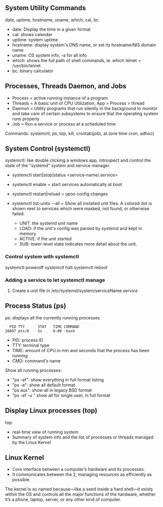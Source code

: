 ## System Utility Commands
date, uptime, hostname, uname, which, cal, bc

- date: Display the time in a given format
- cal: shows calendar
- uptime: system uptime
- hostname: display system's DNS name, or set its hostname/NIS domain name
- uname: OS system info, -a for all info
- which: shows the full path of shell commands, ie. which telnet = /usr/bin/telnet
- bc: binary calculator

## Processes, Threads Daemon, and Jobs
- Process = active running instance of a program
- Threads = A basic unit of CPU Utilization, App > Process > thread
- Daemon = Utility programs that run silently in the background to monitor and take care of certain subsystems to ensure that the operating system runs properly
- Job = Run a service or process at a scheduled time

Commands:
systemctl, ps, top, kill, crontab(job), at.(one time cron, adhoc)

## System Control (systemctl)
systemctl: like double clicking a windows app, introspect and control the state of the "systemd" system and service manager. 

- systemctl start|stop|status <service-name/.service>
- systemctl enable <service-name> = start services automatically at boot
- systemctl restart|reload <service-name> = upon config changes

- systemctl list-units --all = Show all installed unit files. A colored dot is shown next to services which were masked, not found, or otherwise failed.
  - UNIT: the systemd unit name
  - LOAD: if the unit's config was parsed by systemd and kept in memory
  - ACTIVE: if the unit started 
  - SUB: lower-level state indicates more detail about the unit.

### Control system with systemctl
systemctl poweroff
systemctl halt
systemctl reboot

### Adding a service to let systemctl manage
1. Create a unit file in /etc/systemd/system/serviceName.service 

## Process Status (ps)
ps: displays all the currently running processes
```
  PID TTY      STAT   TIME COMMAND
26097 pts/0    Ss     0:00 -bash
```
- PID: process ID
- TTY: terminal type 
- TIME: amount of CPU in min and seconds that the process has been running
- CMD: command's name

Show all running processes:
- "ps -ef": show everything in full format listing
- "ps -e": show all default format
- "ps aux": show all in legacy BSD format
- "ps -ef -u <username>" show all for single user, in full format

## Display Linux processes (top)
top: 
- real-time view of running system
- Summary of system info and the list of processes or threads managed by the Linux Kernel

## Linux Kernel
- Core interface between a computer’s hardware and its processes.
- It communicates between the 2, managing resources as efficiently as possible.

The kernel is so named because—like a seed inside a hard shell—it exists within the OS and controls all the major functions of the hardware, whether it’s a phone, laptop, server, or any other kind of computer.
